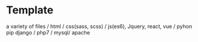 # Template
a variety of files / html / css(sass, scss) / js(es6), Jquery, react, vue / pyhon pip django / php7 / mysql/ apache
